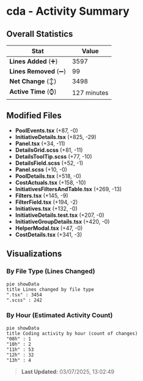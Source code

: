 # cda - Activity Summary 

## Overall Statistics

| Stat                   | Value                                                             |
| ---------------------- | ----------------------------------------------------------------- |
| **Lines Added** (➕)   | 3597                                          |
| **Lines Removed** (➖) | 99                                        |
| **Net Change** (↕)    | 3498                |
| **Active Time** (⌚)   | 127 minutes |


## Modified Files
- **PoolEvents.tsx** (+87, -0)
- **InitiativeDetails.tsx** (+825, -29)
- **Panel.tsx** (+34, -11)
- **DetailsGrid.scss** (+81, -11)
- **DetailsToolTip.scss** (+77, -10)
- **DetailsField.scss** (+52, -1)
- **Panel.scss** (+10, -0)
- **PoolDetails.tsx** (+518, -0)
- **CostActuals.tsx** (+158, -10)
- **InitiativesFiltersAndTable.tsx** (+269, -13)
- **Filters.tsx** (+145, -9)
- **FilterField.tsx** (+194, -2)
- **Initiatives.tsx** (+132, -0)
- **InitiativeDetails.test.tsx** (+207, -0)
- **InitiativeGroupDetails.tsx** (+420, -0)
- **HelperModal.tsx** (+47, -0)
- **CostDetails.tsx** (+341, -3)

## Visualizations

### By File Type (Lines Changed)

```mermaid
pie showData
title Lines changed by file type
".tsx" : 3454
".scss" : 242
```

### By Hour (Estimated Activity Count)

```mermaid
pie showData
title Coding activity by hour (count of changes)
"08h" : 1
"10h" : 2
"11h" : 53
"12h" : 32
"13h" : 4
```


> **Last Updated:** 03/07/2025, 13:02:49